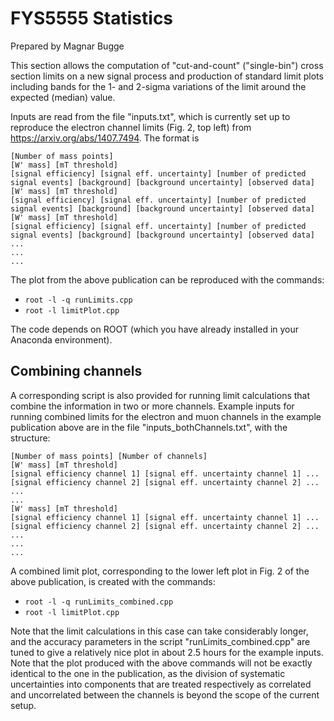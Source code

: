 # FYS5555 Statistics

Prepared by Magnar Bugge

This section allows the computation of "cut-and-count" ("single-bin") cross section limits on a new signal
process and production of standard limit plots including bands for the 1- and 2-sigma variations of the
limit around the expected (median) value.

Inputs are read from the file "inputs.txt", which is currently set up to reproduce the electron channel
limits (Fig. 2, top left) from https://arxiv.org/abs/1407.7494. The format is

```
[Number of mass points]
[W' mass] [mT threshold]
[signal efficiency] [signal eff. uncertainty] [number of predicted signal events] [background] [background uncertainty] [observed data]
[W' mass] [mT threshold]
[signal efficiency] [signal eff. uncertainty] [number of predicted signal events] [background] [background uncertainty] [observed data]
[W' mass] [mT threshold]
[signal efficiency] [signal eff. uncertainty] [number of predicted signal events] [background] [background uncertainty] [observed data]
...
...
...
```

The plot from the above publication can be reproduced with the commands:
- `root -l -q runLimits.cpp`
- `root -l limitPlot.cpp`

The code depends on ROOT (which you have already installed in your Anaconda environment).

## Combining channels

A corresponding script is also provided for running limit calculations that combine the information in two
or more channels. Example inputs for running combined limits for the electron and muon channels in the example
publication above are in the file "inputs_bothChannels.txt", with the structure:
```
[Number of mass points] [Number of channels]
[W' mass] [mT threshold]
[signal efficiency channel 1] [signal eff. uncertainty channel 1] ...
[signal efficiency channel 2] [signal eff. uncertainty channel 2] ...
...
...
[W' mass] [mT threshold]
[signal efficiency channel 1] [signal eff. uncertainty channel 1] ...
[signal efficiency channel 2] [signal eff. uncertainty channel 2] ...
...
...
...
```
A combined limit plot, corresponding to the lower left plot in Fig. 2 of the above publication, is created with
the commands:
- `root -l -q runLimits_combined.cpp`
- `root -l limitPlot.cpp`

Note that the limit calculations in this case can take considerably longer, and the accuracy parameters in the
script "runLimits_combined.cpp" are tuned to give a relatively nice plot in about 2.5 hours for the example inputs.
Note that the plot produced with the above commands will not be exactly identical to the one in the publication,
as the division of systematic uncertainties into components that are treated respectively as correlated and uncorrelated
between the channels is beyond the scope of the current setup.
